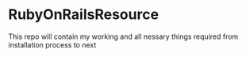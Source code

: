 # RubyOnRailsResource
This repo will contain my working and all nessary things required from installation process to next
